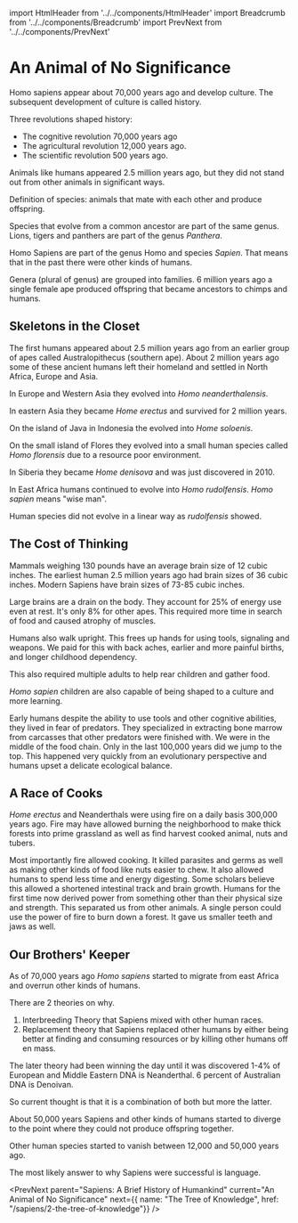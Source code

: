 import HtmlHeader from '../../components/HtmlHeader'
import Breadcrumb from '../../components/Breadcrumb'
import PrevNext from '../../components/PrevNext'

<HtmlHeader title="Notes on Sapiens: An Animal of No Significance" />
<Breadcrumb parent={{name: "Sapiens: A Brief History of Humankind", href:
"/sapiens"}} />

# An Animal of No Significance

Homo sapiens appear about 70,000 years ago and develop culture. The
subsequent development of culture is called history.

Three revolutions shaped history:
- The cognitive revolution 70,000 years ago
- The agricultural revolution 12,000 years ago.
- The scientific revolution 500 years ago. 

Animals like humans appeared 2.5 million years ago, but they did not stand
out from other animals in significant ways. 

Definition of species: animals that mate with each other and produce
offspring.

Species that evolve from a common ancestor are part of the same genus.
Lions, tigers and panthers are part of the genus _Panthera_. 

Homo Sapiens are part of the genus Homo and species _Sapien_. That means
that in the past there were other kinds of humans.  

Genera (plural of genus) are grouped into families. 6 million years ago
a single female ape produced offspring that became ancestors to chimps and
humans. 

## Skeletons in the Closet

The first humans appeared about 2.5 million years ago from an earlier
group of apes called Australopithecus (southern ape). About 2 million
years ago some of these ancient humans left their homeland and settled in
North Africa, Europe and Asia. 

In Europe and Western Asia they evolved into _Homo neanderthalensis_.

In eastern Asia they became _Home erectus_ and survived for 2 million
years. 

On the island of Java in Indonesia the evolved into _Home soloenis_.

On the small island of Flores they evolved into a small human species
called _Homo florensis_ due to a resource poor environment.

In Siberia they became _Home denisova_ and was just discovered in 2010.  

In East Africa humans continued to evolve into _Homo rudolfensis_. _Homo
sapien_ means "wise man". 

Human species did not evolve in a linear way as _rudolfensis_ showed.


## The Cost of Thinking

Mammals weighing 130 pounds have an average brain size of 12 cubic inches.
The earliest human 2.5 million years ago had brain sizes of 36 cubic
inches. Modern Sapiens have brain sizes of 73-85 cubic inches.  

Large brains are a drain on the body. They account for 25% of energy use
even at rest. It's only 8% for other apes. This required more time in
search of food and caused atrophy of muscles.

Humans also walk upright. This frees up hands for using tools, signaling
and weapons. We paid for this with back aches, earlier and more painful
births, and longer childhood dependency.

This also required multiple adults to help rear children and gather food.

_Homo sapien_ children are also capable of being shaped to a culture and
more learning.

Early humans despite the ability to use tools and other cognitive
abilities, they lived in fear of predators. They specialized in extracting
bone marrow from carcasses that other predators were finished with. We
were in the middle of the food chain. Only in the last 100,000 years did
we jump to the top.  This happened very quickly from an evolutionary
perspective and humans upset a delicate ecological balance. 


## A Race of Cooks

_Home erectus_ and Neanderthals were using fire on a daily basis 300,000
years ago. Fire may have allowed burning the neighborhood to make thick
forests into prime grassland as well as find harvest cooked animal, nuts
and tubers.

Most importantly fire allowed cooking. It killed parasites and germs as
well as making other kinds of food like nuts easier to chew.  It also
allowed humans to spend less time and energy digesting. Some scholars
believe this allowed a shortened intestinal track and brain growth. Humans
for the first time now derived power from something other than their
physical size and strength.  This separated us from other animals.
A single person could use the power of fire to burn down a forest. It gave
us smaller teeth and jaws as well.

## Our Brothers' Keeper

As of 70,000 years ago _Homo sapiens_ started to migrate from east Africa
and overrun other kinds of humans. 

There are 2 theories on why. 

1. Interbreeding Theory that Sapiens mixed with other human races. 
2. Replacement theory that Sapiens replaced other humans by either being
   better at finding and consuming resources or by killing other humans
   off en mass. 

The later theory had been winning the day until it was discovered 1-4% of
European and Middle Eastern DNA is Neanderthal. 6 percent of Australian
DNA is Denoivan.

So current thought is that it is a combination of both but more the
latter.

About 50,000 years Sapiens and other kinds of humans started to diverge to
the point where they could not produce offspring together.

Other human species started to vanish between 12,000 and 50,000 years ago.

The most likely answer to why Sapiens were successful is language.


<PrevNext parent="Sapiens: A Brief History of Humankind" current="An
Animal of No Significance" next={{ name: "The Tree of Knowledge", href:
"/sapiens/2-the-tree-of-knowledge"}} />
